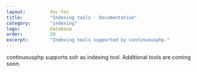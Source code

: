 ```yaml
---
layout:         doc-toc
title:          "Indexing tools - Documentation"
category:       "indexing"
logo:           database
order:          20
excerpt:        "Indexing tools supported by continuousphp."
---
```

continuousphp supports solr as indexing tool. Additional tools are coming soon.
